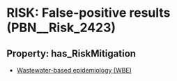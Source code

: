 # RISK: __False-positive results__ (PBN__Risk_2423)

## Property: has_RiskMitigation

* [Wastewater-based epidemiology (WBE)](PBN__Mitigation_61)

